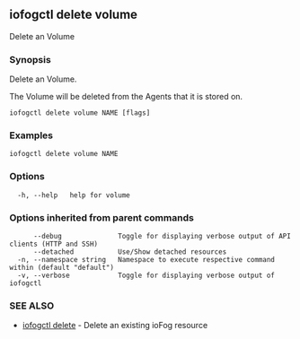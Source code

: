 ## iofogctl delete volume

Delete an Volume

### Synopsis

Delete an Volume.

The Volume will be deleted from the Agents that it is stored on.

```
iofogctl delete volume NAME [flags]
```

### Examples

```
iofogctl delete volume NAME
```

### Options

```
  -h, --help   help for volume
```

### Options inherited from parent commands

```
      --debug              Toggle for displaying verbose output of API clients (HTTP and SSH)
      --detached           Use/Show detached resources
  -n, --namespace string   Namespace to execute respective command within (default "default")
  -v, --verbose            Toggle for displaying verbose output of iofogctl
```

### SEE ALSO

* [iofogctl delete](iofogctl_delete.md)	 - Delete an existing ioFog resource


